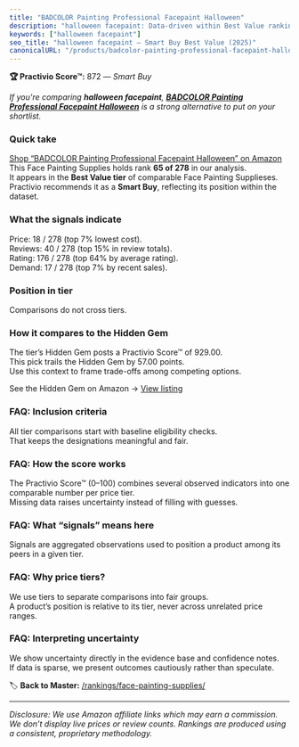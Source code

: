 ```yaml
---
title: "BADCOLOR Painting Professional Facepaint Halloween"
description: "halloween facepaint: Data-driven within Best Value ranking using the Practivio Score™. Positioned by quality, value, demand, findability, momentum."
keywords: ["halloween facepaint"]
seo_title: "halloween facepaint — Smart Buy Best Value (2025)"
canonicalURL: "/products/badcolor-painting-professional-facepaint-halloween-B0C3QWVRPT/"
---
```


**🏆 Practivio Score™:** 872 — _Smart Buy_


*If you're comparing **halloween facepaint**, **[BADCOLOR Painting Professional Facepaint Halloween](https://www.amazon.com/dp/B0C3QWVRPT?tag=practivio-20)** is a strong alternative to put on your shortlist.*
### Quick take
[Shop “BADCOLOR Painting Professional Facepaint Halloween” on Amazon](https://www.amazon.com/dp/B0C3QWVRPT?tag=practivio-20)
This Face Painting Supplies holds rank **65 of 278** in our analysis.  
It appears in the **Best Value tier** of comparable Face Painting Supplieses.  
Practivio recommends it as a **Smart Buy**, reflecting its position within the dataset.

### What the signals indicate
Price: 18 / 278 (top 7% lowest cost).  
Reviews: 40 / 278 (top 15% in review totals).  
Rating: 176 / 278 (top 64% by average rating).  
Demand: 17 / 278 (top 7% by recent sales).

### Position in tier
Comparisons do not cross tiers.

### How it compares to the Hidden Gem
The tier’s Hidden Gem posts a Practivio Score™ of 929.00.  
This pick trails the Hidden Gem by 57.00 points.  
Use this context to frame trade-offs among competing options.  

See the Hidden Gem on Amazon → [View listing](https://www.amazon.com/dp/B07GH7WGC3?tag=practivio-20)

### FAQ: Inclusion criteria
All tier comparisons start with baseline eligibility checks.  
That keeps the designations meaningful and fair.

### FAQ: How the score works
The Practivio Score™ (0–100) combines several observed indicators into one comparable number per price tier.  
Missing data raises uncertainty instead of filling with guesses.

### FAQ: What “signals” means here
Signals are aggregated observations used to position a product among its peers in a given tier.

### FAQ: Why price tiers?
We use tiers to separate comparisons into fair groups.  
A product’s position is relative to its tier, never across unrelated price ranges.

### FAQ: Interpreting uncertainty
We show uncertainty directly in the evidence base and confidence notes.  
If data is sparse, we present outcomes cautiously rather than speculate.


🏷️ **Back to Master:** [/rankings/face-painting-supplies/](/rankings/face-painting-supplies/)

---
_Disclosure: We use Amazon affiliate links which may earn a commission. We don’t display live prices or review counts. Rankings are produced using a consistent, proprietary methodology._
